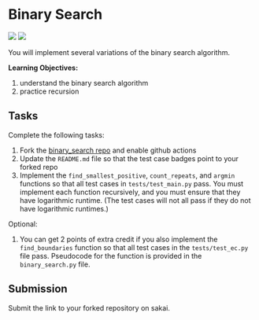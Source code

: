 # Binary Search 
[![](https://github.com/yilinli22/binary_search/workflows/tests/badge.svg)](https://github.com/yilinli22/binary_search/actions?query=workflow%3Atests)
[![](https://github.com/yilinli22/binary_search/workflows/extra_credit/badge.svg)](https://github.com/yilinli22/binary_search/actions?query=workflow%3Atests)

You will implement several variations of the binary search algorithm.

**Learning Objectives:**

1. understand the binary search algorithm
1. practice recursion

## Tasks

Complete the following tasks:

1. Fork the [binary\_search repo](https://github.com/mikeizbicki/binary_search) and enable github actions
1. Update the `README.md` file so that the test case badges point to your forked repo
1. Implement the `find_smallest_positive`, `count_repeats`, and `argmin` functions so that all test cases in `tests/test_main.py` pass.
   You must implement each function recursively,
   and you must ensure that they have logarithmic runtime.
   (The test cases will not all pass if they do not have logarithmic runtimes.)

Optional:

1. You can get 2 points of extra credit if you also implement the `find_boundaries` function so that all test cases in the `tests/test_ec.py` file pass.
   Pseudocode for the function is provided in the `binary_search.py` file.

## Submission

Submit the link to your forked repository on sakai.
